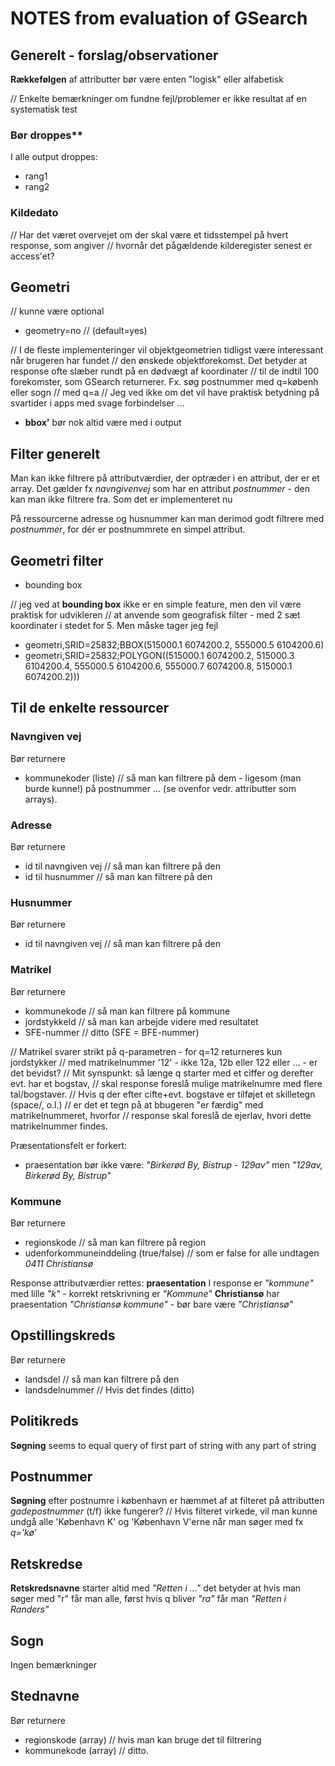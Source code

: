 # NOTES from evaluation of GSearch

## Generelt - forslag/observationer
**Rækkefølgen** af attributter bør være enten "logisk" eller alfabetisk

// Enkelte bemærkninger om fundne fejl/problemer er ikke resultat af en systematisk test

### Bør droppes** 
I alle output droppes:
* rang1
* rang2

### Kildedato
// Har det været overvejet om der skal være et tidsstempel på hvert response, som angiver 
// hvornår det pågældende kilderegister senest er access'et?

## Geometri
// kunne være optional 
* geometry=no // (default=yes)

// I de fleste implementeringer vil objektgeometrien tidligst være interessant når brugeren har fundet 
// den ønskede objektforekomst. Det betyder at response ofte slæber rundt på en dødvægt af koordinater 
// til de indtil 100 forekomster, som GSearch returnerer. Fx. søg postnummer med q=københ eller sogn 
// med q=a
// Jeg ved ikke om det vil have praktisk betydning på svartider i apps med svage forbindelser ...

* **bbox'** bør nok altid være med i output

## Filter generelt
Man kan ikke filtrere på attributværdier, der optræder i en attribut, der er et array. Det gælder fx _navngivenvej_ som har en attribut _postnummer_ - den kan man ikke filtrere fra. Som det er implementeret nu 

På ressourcerne adresse og husnummer kan man derimod godt filtrere med _postnummer_, for dér er postnummrete en simpel attribut. 

## Geometri filter
* bounding box 

// jeg ved at **bounding box** ikke er en simple feature, men den vil være  praktisk for udvikleren 
// at anvende som geografisk filter - med 2 sæt koordinater i stedet for 5. Men måske tager jeg fejl

* geometri,SRID=25832;BBOX(515000.1 6074200.2, 555000.5 6104200.6)
* geometri,SRID=25832;POLYGON((515000.1 6074200.2, 515000.3 6104200.4, 555000.5 6104200.6, 555000.7 6074200.8, 515000.1 6074200.2))) 

## Til de enkelte ressourcer

### Navngiven vej 
Bør returnere
* kommunekoder (liste) // så man kan filtrere på dem - ligesom (man burde kunne!) på postnummer ... (se ovenfor vedr. attributter som arrays).

### Adresse 
Bør returnere
* id til navngiven vej  // så man kan filtrere på den
* id til husnummer // så man kan filtrere på den

### Husnummer
Bør returnere
* id til navngiven vej  // så man kan filtrere på den

### Matrikel
Bør returnere
* kommunekode // så man kan filtrere på kommune
* jordstykkeId // så man kan arbejde videre med resultatet
* SFE-nummer // ditto (SFE = BFE-nummer)

// Matrikel svarer strikt på q-parametren - for q=12 returneres kun jordstykker 
// med matrikelnummer '12' - ikke 12a, 12b eller 122 eller ... - er det bevidst? 
// Mit synspunkt: så længe q starter med et ciffer og derefter evt. har et bogstav, 
// skal response foreslå mulige matrikelnumre med flere tal/bogstaver. 
// Hvis q der efter cifte+evt. bogstave er tilføjet et skilletegn (space/, o.l.) 
// er det et tegn på at bbugeren "er færdig" med matrikelnummeret, hvorfor 
// response skal foreslå de ejerlav, hvori dette matrikelnummer findes. 

Præsentationsfelt er forkert:
* praesentation bør ikke være: _"Birkerød By, Bistrup - 129av"_ men _"129av, Birkerød By, Bistrup"_ 

### Kommune
Bør returnere
* regionskode // så man kan filtrere på region
* udenforkommuneinddeling (true/false) // som er false for alle undtagen _0411 Christiansø_

Response attributværdier rettes:
**praesentation** I response er _"kommune"_ med lille _"k"_ - korrekt retskrivning er _"Kommune"_
**Christiansø** har praesentation _"Christiansø kommune"_ - bør bare være _"Christiansø"_

## Opstillingskreds
Bør returnere
* landsdel // så man kan filtrere på den
* landsdelnummer // Hvis det findes (ditto)

## Politikreds
**Søgning** seems to equal query of first part of string with any part of string

## Postnummer
**Søgning** efter postnumre i københavn er hæmmet af at filteret på attributten _gadepostnummer_ (t/f) ikke fungerer?
// Hvis filteret virkede, vil man kunne undgå alle 'København K' og 'København V'erne når man søger med fx _q='kø'_

## Retskredse
**Retskredsnavne** starter altid med _"Retten i ..."_ det betyder at hvis man søger med "r" får man alle, først hvis q bliver _"ra"_ får man _"Retten i Randers"_

## Sogn
Ingen bemærkninger

## Stednavne
Bør returnere
* regionskode (array) // hvis man kan bruge det til filtrering
* kommunekode (array) // ditto.

